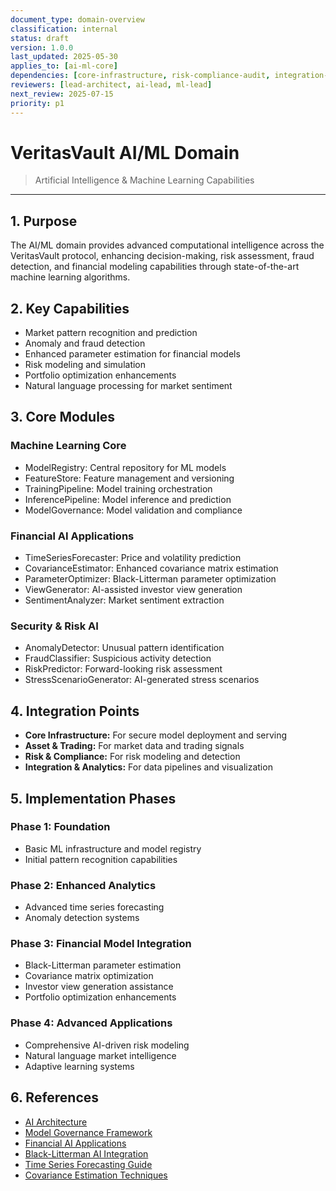 ```yaml
---
document_type: domain-overview
classification: internal
status: draft
version: 1.0.0
last_updated: 2025-05-30
applies_to: [ai-ml-core]
dependencies: [core-infrastructure, risk-compliance-audit, integration-analytics-access]
reviewers: [lead-architect, ai-lead, ml-lead]
next_review: 2025-07-15
priority: p1
---
```


# VeritasVault AI/ML Domain

> Artificial Intelligence & Machine Learning Capabilities

---

## 1. Purpose

The AI/ML domain provides advanced computational intelligence across the VeritasVault protocol, enhancing decision-making, risk assessment, fraud detection, and financial modeling capabilities through state-of-the-art machine learning algorithms.

## 2. Key Capabilities

* Market pattern recognition and prediction
* Anomaly and fraud detection
* Enhanced parameter estimation for financial models
* Risk modeling and simulation
* Portfolio optimization enhancements
* Natural language processing for market sentiment

## 3. Core Modules

### Machine Learning Core

* ModelRegistry: Central repository for ML models
* FeatureStore: Feature management and versioning
* TrainingPipeline: Model training orchestration
* InferencePipeline: Model inference and prediction
* ModelGovernance: Model validation and compliance

### Financial AI Applications

* TimeSeriesForecaster: Price and volatility prediction
* CovarianceEstimator: Enhanced covariance matrix estimation
* ParameterOptimizer: Black-Litterman parameter optimization
* ViewGenerator: AI-assisted investor view generation
* SentimentAnalyzer: Market sentiment extraction

### Security & Risk AI

* AnomalyDetector: Unusual pattern identification
* FraudClassifier: Suspicious activity detection
* RiskPredictor: Forward-looking risk assessment
* StressScenarioGenerator: AI-generated stress scenarios

## 4. Integration Points

* **Core Infrastructure:** For secure model deployment and serving
* **Asset & Trading:** For market data and trading signals
* **Risk & Compliance:** For risk modeling and detection
* **Integration & Analytics:** For data pipelines and visualization

## 5. Implementation Phases

### Phase 1: Foundation

* Basic ML infrastructure and model registry
* Initial pattern recognition capabilities

### Phase 2: Enhanced Analytics

* Advanced time series forecasting
* Anomaly detection systems

### Phase 3: Financial Model Integration

* Black-Litterman parameter estimation
* Covariance matrix optimization
* Investor view generation assistance
* Portfolio optimization enhancements

### Phase 4: Advanced Applications

* Comprehensive AI-driven risk modeling
* Natural language market intelligence
* Adaptive learning systems

## 6. References

* [AI Architecture](./ai-architecture.md)
* [Model Governance Framework](./model-governance.md)
* [Financial AI Applications](./financial-ai-applications.md)
* [Black-Litterman AI Integration](./black-litterman-ai-integration.md)
* [Time Series Forecasting Guide](./time-series-forecasting.md)
* [Covariance Estimation Techniques](./covariance-estimation.md)
